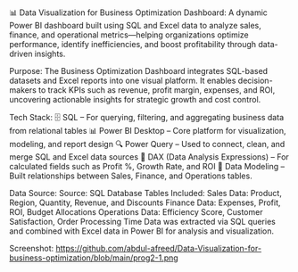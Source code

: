 📊 Data Visualization for Business Optimization Dashboard:
A dynamic Power BI dashboard built using SQL and Excel data to analyze sales, finance, and operational metrics—helping organizations optimize performance, identify inefficiencies, and boost profitability through data-driven insights.


Purpose:
The Business Optimization Dashboard integrates SQL-based datasets and Excel reports into one visual platform. It enables decision-makers to track KPIs such as revenue, profit margin, expenses, and ROI, uncovering actionable insights for strategic growth and cost control.


Tech Stack:
🗄️ SQL – For querying, filtering, and aggregating business data from relational tables
📊 Power BI Desktop – Core platform for visualization, modeling, and report design
🔍 Power Query – Used to connect, clean, and merge SQL and Excel data sources
🧮 DAX (Data Analysis Expressions) – For calculated fields such as Profit %, Growth Rate, and ROI
🧱 Data Modeling – Built relationships between Sales, Finance, and Operations tables.


Data Source:
Source: SQL Database 
Tables Included:
Sales Data: Product, Region, Quantity, Revenue, and Discounts
Finance Data: Expenses, Profit, ROI, Budget Allocations
Operations Data: Efficiency Score, Customer Satisfaction, Order Processing Time
Data was extracted via SQL queries and combined with Excel data in Power BI for analysis and visualization.

Screenshot: https://github.com/abdul-afreed/Data-Visualization-for-business-optimization/blob/main/prog2-1.png




